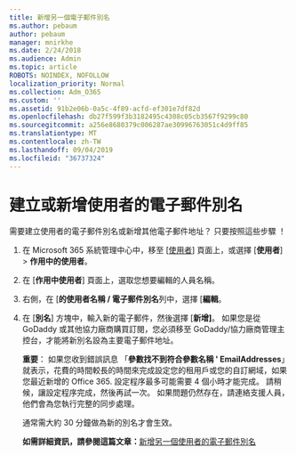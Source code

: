 ```yaml
---
title: 新增另一個電子郵件別名
ms.author: pebaum
author: pebaum
manager: mnirkhe
ms.date: 2/24/2018
ms.audience: Admin
ms.topic: article
ROBOTS: NOINDEX, NOFOLLOW
localization_priority: Normal
ms.collection: Adm_O365
ms.custom: ''
ms.assetid: 91b2e06b-0a5c-4f89-acfd-ef301e7df82d
ms.openlocfilehash: db27f599f3b3182495c4308c05cb3567f9299c80
ms.sourcegitcommit: a256e8680379c006287ae30996763051c4d9ff85
ms.translationtype: MT
ms.contentlocale: zh-TW
ms.lasthandoff: 09/04/2019
ms.locfileid: "36737324"
---
```

# <a name="create-or-add-an-email-alias-for-a-user"></a>建立或新增使用者的電子郵件別名

需要建立使用者的電子郵件別名或新增其他電子郵件地址？ 只要按照這些步驟 ！
  
1. 在 Microsoft 365 系統管理中心中，移至 [[使用者](https://go.microsoft.com/fwlink/p/?linkid=834822)] 頁面上，或選擇 [**使用者**] \> **作用中的使用者**。
    
2. 在 [**作用中使用者**] 頁面上，選取您想要編輯的人員名稱。 
    
3. 右側，在 [**的使用者名稱 / 電子郵件別名**列中，選擇 [**編輯**。
    
4. 在 [**別名**] 方塊中，輸入新的電子郵件，然後選擇 [**新增]**。 如果您是從 GoDaddy 或其他協力廠商購買訂閱，您必須移至 GoDaddy/協力廠商管理主控台，才能將新別名設為主要電子郵件地址。 
    
    **重要**： 如果您收到錯誤訊息 「**參數找不到符合參數名稱 ' EmailAddresses**」 就表示，花費的時間較長的時間來完成設定您的租用戶或您的自訂網域，如果您最近新增的 Office 365. 設定程序最多可能需要 4 個小時才能完成。 請稍候，讓設定程序完成，然後再試一次。 如果問題仍然存在，請連絡支援人員，他們會為您執行完整的同步處理。
    
    通常需大約 30 分鐘做為新的別名才會生效。
    
    **如需詳細資訊，請參閱這篇文章：**[新增另一個使用者的電子郵件別名](https://docs.microsoft.com/office365/admin/email/add-another-email-alias-for-a-user)
    

